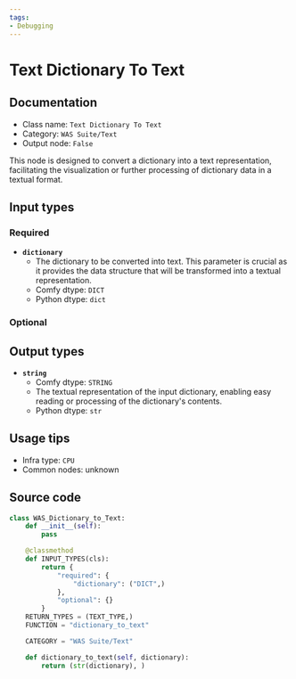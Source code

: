 ```yaml
---
tags:
- Debugging
---
```


# Text Dictionary To Text
## Documentation
- Class name: `Text Dictionary To Text`
- Category: `WAS Suite/Text`
- Output node: `False`

This node is designed to convert a dictionary into a text representation, facilitating the visualization or further processing of dictionary data in a textual format.
## Input types
### Required
- **`dictionary`**
    - The dictionary to be converted into text. This parameter is crucial as it provides the data structure that will be transformed into a textual representation.
    - Comfy dtype: `DICT`
    - Python dtype: `dict`
### Optional
## Output types
- **`string`**
    - Comfy dtype: `STRING`
    - The textual representation of the input dictionary, enabling easy reading or processing of the dictionary's contents.
    - Python dtype: `str`
## Usage tips
- Infra type: `CPU`
- Common nodes: unknown


## Source code
```python
class WAS_Dictionary_to_Text:
    def __init__(self):
        pass

    @classmethod
    def INPUT_TYPES(cls):
        return {
            "required": {
                "dictionary": ("DICT",)
            },
            "optional": {}
        }
    RETURN_TYPES = (TEXT_TYPE,)
    FUNCTION = "dictionary_to_text"

    CATEGORY = "WAS Suite/Text"

    def dictionary_to_text(self, dictionary):
        return (str(dictionary), )

```
